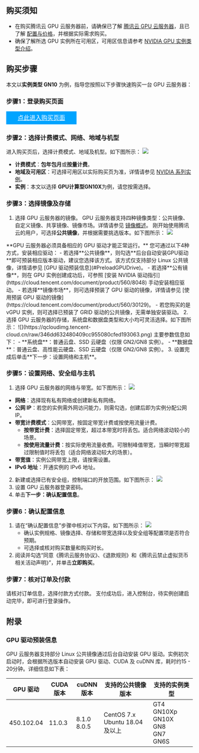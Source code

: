 ##  购买须知
- 在购买腾讯云 GPU 云服务器前，请确保已了解 [腾讯云 GPU 云服务器](https://cloud.tencent.com/document/product/560/8015)，且已了解 [配置与价格](https://cloud.tencent.com/document/product/560/8025)，并根据实际需求购买。
- 确保了解所选 GPU 实例所在可用区，可用区信息请参考 [NVIDIA GPU 实例类型介绍](https://cloud.tencent.com/document/product/560/19700)。

##  购买步骤
本文以**实例类型 GN10** 为例，指导您按照以下步骤快速购买一台 GPU 云服务器：



### 步骤1：登录购买页面
<div style="background-color:#00A4FF; width: 190px; height: 35px; line-height:35px; text-align:center;"><a href="https://buy.cloud.tencent.com/?tab=custom&regionId=8&zoneId=800005&instanceType=GN7.5XLARGE80" target="_blank"  style="color: white; font-size:16px;" hotrep="document.guide.2764.btn2">点此进入购买页面</a></div>


### 步骤2：选择计费模式、网络、地域与机型
进入购买页后，选择计费模式、地域及机型。如下图所示：
![](https://qcloudimg.tencent-cloud.cn/raw/10fd0cb659db0abf6d64afdde5f2b790.png)
 - **计费模式**：**包年包月**或**按量计费**。
 - **地域及可用区**：可选择可用区以实际购买页为准，详情请参见 [NVIDIA 系列实例](https://cloud.tencent.com/document/product/560/19700)。
 - **实例**：本文以选择 **GPU计算型GN10X**为例，请您按需选择。


### 步骤3：选择镜像及存储

1. 选择 GPU 云服务器的镜像。
GPU 云服务器支持四种镜像类型：公共镜像、自定义镜像、共享镜像、镜像市场。详情请参见 [镜像概述](https://cloud.tencent.com/document/product/213/4940)。
刚开始使用腾讯云的用户，可选择**公共镜像**，并根据需要挑选版本。如下图所示：
![](https://qcloudimg.tencent-cloud.cn/raw/57e36543e247aff4be3f67489a782ff0.png)
<dx-alert infotype="notice" title="">
**GPU 云服务器必须具备相应的 GPU 驱动才能正常运行。** 您可通过以下4种方式，安装相应驱动：
 - 若选择**公共镜像**，则勾选**后台自动安装GPU驱动**即可预装相应版本驱动，建议您选择该方式。该方式仅支持部分 Linux 公共镜像，详情请参见 [GPU 驱动预装信息](#PreloadGPUDrive)。
 - 若选择**公有镜像**，则在 GPU 实例创建成功后，可参照 [安装 NVIDIA 驱动指引](https://cloud.tencent.com/document/product/560/8048) 手动安装相应驱动。
 - 若选择**镜像市场**，则可选择预装了 GPU 驱动的镜像，详情请参见 [使用预装 GPU 驱动的镜像](https://cloud.tencent.com/document/product/560/30129)。
 - 若您购买的是 vGPU 实例，则可选择已预装了 GRID 驱动的公共镜像，无需单独安装驱动。
</dx-alert>
2. 选择 GPU 云服务器的存储，系统盘和数据盘类型和大小均可灵活选择。如下图所示：
![](https://qcloudimg.tencent-cloud.cn/raw/346dd632480409cc955080cfed193063.png)
主要参数信息如下：
 - **系统盘**：普通云盘、SSD 云硬盘（仅限 GN2/GN8 实例）。
 - **数据盘**：普通云盘、高性能云硬盘、SSD 云硬盘（仅限 GN2/GN8 实例）。
3. 设置完成后单击**下一步：设置网络和主机**。


### 步骤5：设置网络、安全组与主机
1. 选择 GPU 云服务器的网络与带宽。如下图所示：
![](https://qcloudimg.tencent-cloud.cn/raw/e4a514cdc29ea5a97ff003863ca41869.png)
 - **网络**：选择现有私有网络或创建新私有网络。
 - **公网 IP**：若您的实例需外网访问能力，则需勾选，创建后即为实例分配公网 IP。
 - **带宽计费模式**：公网带宽，按固定带宽计费或按使用流量计费。
    - **按带宽计费**：选择固定带宽，超过本带宽时将丢包。适合网络波动较小的场景。
    - **按使用流量计费**：按实际使用流量收费。可限制峰值带宽，当瞬时带宽超过限制值时将丢包（适合网络波动较大的场景）。
 - **带宽值**：实例公网带宽上限，请按需设置。
 - **IPv6 地址**：开通实例的 IPv6 地址。
2. 新建或选择已有安全组，控制端口的开放范围。如下图所示：
![](https://qcloudimg.tencent-cloud.cn/raw/9cbc1400d6818c212bc4960ca1553289.png)
3. 设置 GPU 云服务器登录密码。
4. 单击**下一步：确认配置信息**。 


### 步骤6：确认配置信息
1. 请在“确认配置信息”步骤中核对以下内容。如下图所示：
![](https://qcloudimg.tencent-cloud.cn/raw/05d008f69f73cc109b623f287d8a2805.png)
	- 确认实例规格、镜像选择、存储和带宽选择以及安全组等配置项是否符合预期。
	- 可选择或核对购买数量和购买时长。
2. 阅读并勾选“同意《腾讯云服务协议》、《退款规则》和《腾讯云禁止虚拟货币相关活动声明》”，并单击**立即购买**。


### 步骤7：核对订单及付款
请核对订单信息，选择付款方式付款。
支付成功后，进入控制台，待实例创建启动完毕，即可进行登录操作。


## 附录
### GPU 驱动预装信息[](id:PreloadGPUDrive)
GPU 云服务器支持部分 Linux 公共镜像通过后台自动安装 GPU 驱动。实例初次启动时，会根据所选版本自动安装 GPU 驱动、CUDA 及 cuDNN 库，耗时约15 - 20分钟。详细信息如下表：
<table>
        <thead>
        <tr>
            <th width="15%">GPU 驱动</th>
            <th width="15%">CUDA 版本</th>
            <th width="15%">cuDNN 版本</th>
            <th width="30%">支持的公共镜像版本</th>
            <th style="width: 26%;">支持的实例类型</th>
        </tr>
        </thead>
        <tbody>
            <tr>
                <td >450.102.04</td>
                <td>11.0.3</td>
                <td>8.1.0<br>8.0.5</td> 
                <td>CentOS 7.x<br>Ubuntu 18.04及以上</td>
                <td>GT4<br>GN10Xp<br>GN10X<br>GN8<br>GN7<br>GN6S</td>
            </tr>
        </tbody>
</table>



